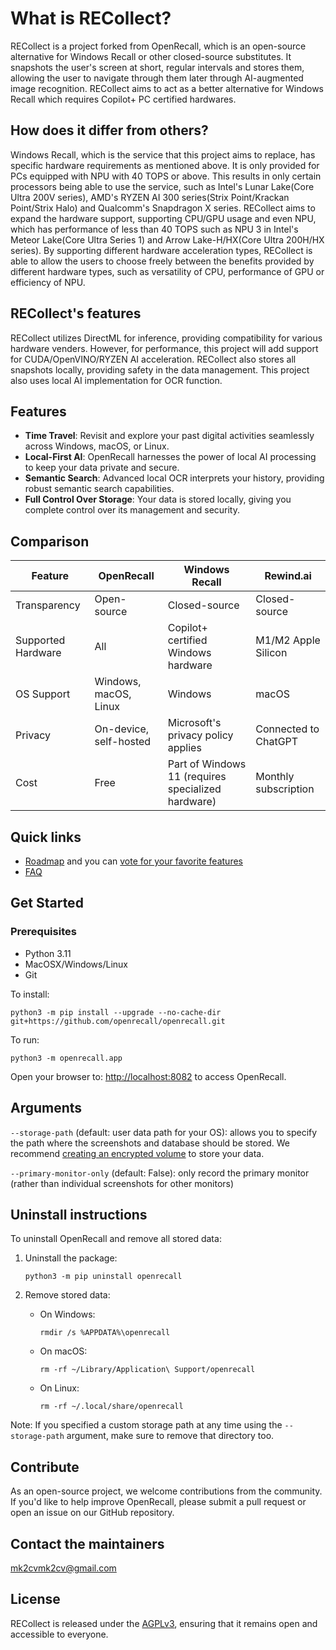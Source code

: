 

# What is RECollect?

RECollect is a project forked from OpenRecall, which is an open-source alternative for Windows Recall or other closed-source substitutes. It snapshots the user's screen at short, regular intervals and stores them, allowing the user to navigate through them later through AI-augmented image recognition. RECollect aims to act as a better alternative for Windows Recall which requires Copilot+ PC certified hardwares.

## How does it differ from others?

Windows Recall, which is the service that this project aims to replace, has specific hardware requirements as mentioned above. It is only provided for PCs equipped with NPU with 40 TOPS or above. This results in only certain processors being able to use the service, such as Intel's Lunar Lake(Core Ultra 200V series), AMD's RYZEN AI 300 series(Strix Point/Krackan Point/Strix Halo) and Qualcomm's Snapdragon X series. RECollect aims to expand the hardware support, supporting CPU/GPU usage and even NPU, which has performance of less than 40 TOPS such as NPU 3 in Intel's Meteor Lake(Core Ultra Series 1) and Arrow Lake-H/HX(Core Ultra 200H/HX series). By supporting different hardware acceleration types, RECollect is able to allow the users to choose freely between the benefits provided by different hardware types, such as versatility of CPU, performance of GPU or efficiency of NPU.

## RECollect's features

RECollect utilizes DirectML for inference, providing compatibility for various hardware venders. However, for performance, this project will add support for CUDA/OpenVINO/RYZEN AI acceleration. RECollect also stores all snapshots locally, providing safety in the data management. This project also uses local AI implementation for OCR function.

## Features

- **Time Travel**: Revisit and explore your past digital activities seamlessly across Windows, macOS, or Linux.
- **Local-First AI**: OpenRecall harnesses the power of local AI processing to keep your data private and secure.
- **Semantic Search**: Advanced local OCR interprets your history, providing robust semantic search capabilities.
- **Full Control Over Storage**: Your data is stored locally, giving you complete control over its management and security.


## Comparison



| Feature          | OpenRecall                    | Windows Recall                                  | Rewind.ai                              |
|------------------|-------------------------------|--------------------------------------------------|----------------------------------------|
| Transparency     | Open-source                   | Closed-source                                    | Closed-source                          |
| Supported Hardware | All                         | Copilot+ certified Windows hardware              | M1/M2 Apple Silicon                    |
| OS Support       | Windows, macOS, Linux         | Windows                                          | macOS                                  |
| Privacy          | On-device, self-hosted        | Microsoft's privacy policy applies               | Connected to ChatGPT                   |
| Cost             | Free                          | Part of Windows 11 (requires specialized hardware) | Monthly subscription                   |

## Quick links
- [Roadmap](https://github.com/orgs/openrecall/projects/2) and you can [vote for your favorite features](https://github.com/openrecall/openrecall/discussions/9#discussion-6775473)
- [FAQ](https://github.com/openrecall/openrecall/wiki/FAQ)

## Get Started

### Prerequisites
- Python 3.11
- MacOSX/Windows/Linux
- Git

To install:
```
python3 -m pip install --upgrade --no-cache-dir git+https://github.com/openrecall/openrecall.git
```

To run:
```
python3 -m openrecall.app
```
Open your browser to:
[http://localhost:8082](http://localhost:8082) to access OpenRecall.

## Arguments
`--storage-path` (default: user data path for your OS): allows you to specify the path where the screenshots and database should be stored. We recommend [creating an encrypted volume](docs/encryption.md) to store your data.

`--primary-monitor-only` (default: False): only record the primary monitor (rather than individual screenshots for other monitors)

## Uninstall instructions

To uninstall OpenRecall and remove all stored data:

1. Uninstall the package:
   ```
   python3 -m pip uninstall openrecall
   ```

2. Remove stored data:
   - On Windows:
     ```
     rmdir /s %APPDATA%\openrecall
     ```
   - On macOS:
     ```
     rm -rf ~/Library/Application\ Support/openrecall
     ```
   - On Linux:
     ```
     rm -rf ~/.local/share/openrecall
     ```

Note: If you specified a custom storage path at any time using the `--storage-path` argument, make sure to remove that directory too.

## Contribute

As an open-source project, we welcome contributions from the community. If you'd like to help improve OpenRecall, please submit a pull request or open an issue on our GitHub repository.

## Contact the maintainers
mk2cvmk2cv@gmail.com

## License

RECollect is released under the [AGPLv3](https://opensource.org/licenses/AGPL-3.0), ensuring that it remains open and accessible to everyone.

